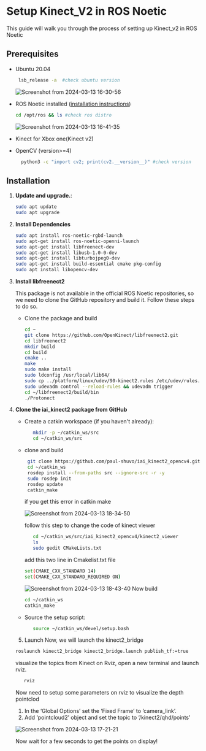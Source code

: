 
# Setup Kinect_V2 in ROS Noetic

This guide will walk you through the process of setting up Kinect_v2 in ROS Noetic


## Prerequisites

- Ubuntu 20.04

   ```bash
    lsb_release -a  #check ubuntu version
   ```
  ![Screenshot from 2024-03-13 16-30-56](https://github.com/5h1v4m-0/ros-noetic-kinectv1-setup/assets/99700035/586c59ec-9d29-469a-a443-7401c64cedb5)


- ROS Noetic installed ([installation instructions](http://wiki.ros.org/noetic/Installation))
  ```bash
  cd /opt/ros && ls #check ros distro
  ```
  ![Screenshot from 2024-03-13 16-41-35](https://github.com/5h1v4m-0/ros-noetic-kinectv1-setup/assets/99700035/2f59d81b-6be1-441f-bffd-183cfdfda13a)

- Kinect for Xbox one(Kinect v2)
-  OpenCV (version>=4)
   ```bash
     python3 -c "import cv2; print(cv2.__version__)" #check version
    ```



## Installation

1. **Update and upgrade.**:

 
   ```bash
   sudo apt update
   sudo apt upgrade
   ```
2. **Install Dependencies**
   ```bash
   sudo apt install ros-noetic-rgbd-launch
   sudo apt-get install ros-noetic-openni-launch
   sudo apt-get install libfreenect-dev
   sudo apt-get install libusb-1.0-0-dev
   sudo apt-get install libturbojpeg0-dev
   sudo apt-get install build-essential cmake pkg-config
   sudo apt install libopencv-dev

   ```
3. **Install libfreenect2**

   This package is not available in the official ROS Noetic repositories, so we need to clone the GitHub repository and build it. Follow these steps to do so.

   - Clone the package and build
     ```bash
     cd ~
     git clone https://github.com/OpenKinect/libfreenect2.git
     cd libfreenect2
     mkdir build
     cd build
     cmake ..
     make
     sudo make install
     sudo ldconfig /usr/local/lib64/
     sudo cp ../platform/linux/udev/90-kinect2.rules /etc/udev/rules.d/
     sudo udevadm control --reload-rules && udevadm trigger
     cd ~/libfreenect2/build/bin
     ./Protonect
     ```

       
 4. **Clone the iai_kinect2 package from GitHub**
    - Create a catkin workspace (if you haven't already):
      ```bash
         mkdir -p ~/catkin_ws/src
         cd ~/catkin_ws/src
      ```
    - clone and build
      ```bash
       git clone https://github.com/paul-shuvo/iai_kinect2_opencv4.git
       cd ~/catkin_ws
       rosdep install --from-paths src --ignore-src -r -y
       sudo rosdep init
       rosdep update
       catkin_make
      ```
      if you get this error in catkin make
      
      ![Screenshot from 2024-03-13 18-34-50](https://github.com/Shivam-Kumar-1/ros-noetic-kinect-v2_setup/assets/99700035/8d3b5c16-9c0e-483f-ae34-b2e98d816acd)

      follow this step to change the code of kinect viewer
      ```bash
         cd ~/catkin_ws/src/iai_kinect2_opencv4/kinect2_viewer
         ls
         sudo gedit CMakeLists.txt 
      ```
       add this two line in Cmakelist.txt file
        ```bash
        set(CMAKE_CXX_STANDARD 14)
        set(CMAKE_CXX_STANDARD_REQUIRED ON)
        ```
        ![Screenshot from 2024-03-13 18-43-40](https://github.com/Shivam-Kumar-1/ros-noetic-kinect-v2_setup/assets/99700035/d36006b8-8c8b-4db3-8a39-198f251821cd)
      Now build
      ```bash
      cd ~/catkin_ws
      catkin_make
      ```



    - Source the setup script:
      ```bash
         source ~/catkin_ws/devel/setup.bash
      ```
    5. Launch 
      Now, we will launch the kinect2_bridge
      ```bash
      roslaunch kinect2_bridge kinect2_bridge.launch publish_tf:=true
      ```
      visualize the topics from Kinect on Rviz, open a new terminal and launch rviz.
      ```bash
         rviz
      ```
      
      Now need to setup some parameters on rviz to visualize the depth pointclod
      1.  In the ‘Global Options’ set the ‘Fixed Frame’ to ‘camera_link’.
      2.  Add ‘pointcloud2’ object and set the topic to ‘/kinect2/qhd/points’
      
      ![Screenshot from 2024-03-13 17-21-21](https://github.com/5h1v4m-0/ros-noetic-kinectv1-setup/assets/99700035/899d2cdd-3280-4b56-834b-41ee46b90b92)
      
      

      Now wait for a few seconds to get the points on display!
  
      

      
    
